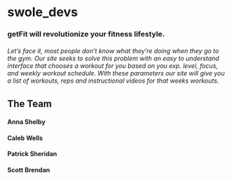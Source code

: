 # swole_devs
### getFit will revolutionize your fitness lifestyle.
###### Let’s face it, most people don’t know what they’re doing when they go to the gym. Our site seeks to solve this problem with an easy to understand interface that chooses a workout for you based on you exp. level, focus, and weekly workout schedule. With these parameters our site will give you a list of workouts, reps and instructional videos for that weeks workouts.

## The Team
#### Anna Shelby
#### Caleb Wells
#### Patrick Sheridan
#### Scott Brendan
